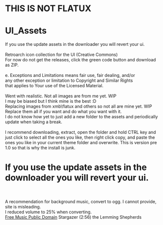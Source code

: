 # THIS IS NOT FLATUX
# UI_Assets
If you use the update assets in the downloader you will revert your ui.<BR /><BR />
Retroarch icon collection for the UI (Creative Commons)<BR />
For now do not get the releases, click the green code button and download as ZIP.<BR />
<BR />
e. Exceptions and Limitations means fair use, fair dealing, and/or<BR />
     any other exception or limitation to Copyright and Similar Rights<BR />
     that applies to Your use of the Licensed Material.<BR />
<BR />
Went with realistic. Not all images are from me yet. WIP<BR />
I may be biased but I think mine is the best :D<BR />
Replacing images from xmb\flatux and others so not all are mine yet. WIP<BR />
Replace them all if you want and do what you want with it.<BR />
I do not know how yet to just add a new folder to the assets and periodically update when taking a break.<BR />
<BR />
I recommend downloading, extract, open the folder and hold CTRL key and just click to select all the ones you like, then right click copy, and paste the ones you like in your current theme folder and overwrite. This is version pre 1.0 so that is why the install is junk.

# If you use the update assets in the downloader you will revert your ui.<BR /><BR />
A recommendation for background music, convert to ogg. I cannot provide, site is misleading.<BR />
I reduced volume to 25% when converting.<BR />
[Free Music Public Domain](https://www.freemusicpublicdomain.com/royalty-free-symphony-music)
Stargazer    (2:56)
the Lemming Shepherds
